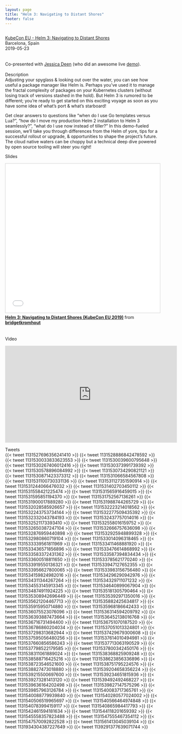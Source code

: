 ```yaml
---
layout: page
title: "Helm 3: Navigating to Distant Shores"
footer: false
---
```



<br>
<div class="views-field views-field-nothing">        <span class="field-content views-field-field-details"><a href="https://sched.co/MPXf">KubeCon EU - Helm 3: Navigating to Distant Shores</a><br>Barcelona, Spain<br><span class="date-display-start">2019-05-23</span></span></div>
<br>

<br>
Co-presented with <a href="https://twitter.com/jldeen/">Jessica Deen</a> (who did an awesome live <a href="https://github.com/jldeen/helm3-demo">demo</a>).
<br>
<br>
Description
<br>
Adjusting your spyglass & looking out over the water, you can see how useful a package manager like Helm is. Perhaps you’ve used it to manage the fractal complexity of packages on your Kubernetes clusters (without losing track of versions stashed in the hold). But Helm 3 is rumored to be different; you’re ready to get started on this exciting voyage as soon as you have some idea of what’s port & what’s starboard!
<p>
Get clear answers to questions like “when do I use Go templates versus Lua?”, “how do I move my production Helm 2 installation to Helm 3 seamlessly?”, “what do I use now instead of tiller?” In this demo-fueled session, we’ll take you through differences from the Helm of yore, tips for a successful rollout or upgrade, & opportunities to shape the project’s future. The cloud native waters can be choppy but a technical deep dive powered by open source tooling will steer you right!
<br>

Slides
<br>
<iframe src="//www.slideshare.net/slideshow/embed_code/key/5T38Zyi21jM0p4" width="595" height="485" frameborder="0" marginwidth="0" marginheight="0" scrolling="no" style="border:1px solid #CCC; border-width:1px; margin-bottom:5px; max-width: 100%;" allowfullscreen> </iframe> <div style="margin-bottom:5px"> <strong> <a href="//www.slideshare.net/bridgetkromhout/helm-3-navigating-to-distant-shores-kubecon-eu-2019" title="Helm 3: Navigating to Distant Shores (KubeCon EU 2019)" target="_blank">Helm 3: Navigating to Distant Shores (KubeCon EU 2019)</a> </strong> from <strong><a href="//www.slideshare.net/bridgetkromhout" target="_blank">bridgetkromhout</a></strong> </div>
<br>

Video
<br>
<iframe width="560" height="315" src="https://www.youtube.com/embed/lYzrhzLAxUI" frameborder="0" allow="accelerometer; autoplay; encrypted-media; gyroscope; picture-in-picture" allowfullscreen></iframe>
<p>

Tweets
<br>
{{< tweet 1131527696356241410 >}}
{{< tweet 1131528886842478592 >}}
{{< tweet 1131530033833623553 >}}
{{< tweet 1131530039600795648 >}}
{{< tweet 1131530267406012416 >}}
{{< tweet 1131530373991739392 >}}
{{< tweet 1131530578896084992 >}}
{{< tweet 1131530734290821121 >}}
{{< tweet 1131530871423373312 >}}
{{< tweet 1131531066584567808 >}}
{{< tweet 1131531100730331136 >}}
{{< tweet 1131531127351590914 >}}
{{< tweet 1131531244066476032 >}}
{{< tweet 1131531402703450112 >}}
{{< tweet 1131531558421225474 >}}
{{< tweet 1131531565916459015 >}}
{{< tweet 1131531595851194370 >}}
{{< tweet 1131531752567136261 >}}
{{< tweet 1131531900017889280 >}}
{{< tweet 1131531988744265729 >}}
{{< tweet 1131532028585926657 >}}
{{< tweet 1131532223214018562 >}}
{{< tweet 1131532243753734144 >}}
{{< tweet 1131532277509435392 >}}
{{< tweet 1131532332043784193 >}}
{{< tweet 1131532437757014016 >}}
{{< tweet 1131532521173393410 >}}
{{< tweet 1131532558016159752 >}}
{{< tweet 1131532650387247104 >}}
{{< tweet 1131532666757636098 >}}
{{< tweet 1131532876959440898 >}}
{{< tweet 1131532925948899328 >}}
{{< tweet 1131532980860719104 >}}
{{< tweet 1131533014096318465 >}}
{{< tweet 1131533339561811969 >}}
{{< tweet 1131533411468881920 >}}
{{< tweet 1131533436571856896 >}}
{{< tweet 1131533476614868992 >}}
{{< tweet 1131533583372431362 >}}
{{< tweet 1131533587394834434 >}}
{{< tweet 1131533600518811650 >}}
{{< tweet 1131533785621770240 >}}
{{< tweet 1131533919550136321 >}}
{{< tweet 1131533947127652355 >}}
{{< tweet 1131533956627800065 >}}
{{< tweet 1131533983156756480 >}}
{{< tweet 1131534159824982016 >}}
{{< tweet 1131534296290942976 >}}
{{< tweet 1131534311344267264 >}}
{{< tweet 1131534329711071232 >}}
{{< tweet 1131534553145913345 >}}
{{< tweet 1131534640899067904 >}}
{{< tweet 1131534874911924225 >}}
{{< tweet 1131535181305790464 >}}
{{< tweet 1131535308942696449 >}}
{{< tweet 1131535392971350016 >}}
{{< tweet 1131535621204467713 >}}
{{< tweet 1131535882425634817 >}}
{{< tweet 1131535915950714880 >}}
{{< tweet 1131535968186642433 >}}
{{< tweet 1131536075523076096 >}}
{{< tweet 1131536314594209792 >}}
{{< tweet 1131536393887473664 >}}
{{< tweet 1131536452138016768 >}}
{{< tweet 1131536716731494400 >}}
{{< tweet 1131536751070187520 >}}
{{< tweet 1131536786860204034 >}}
{{< tweet 1131537051013324801 >}}
{{< tweet 1131537298313682944 >}}
{{< tweet 1131537429679300608 >}}
{{< tweet 1131537595056480256 >}}
{{< tweet 1131537614010494981 >}}
{{< tweet 1131537660856586243 >}}
{{< tweet 1131537713063190529 >}}
{{< tweet 1131537798522179585 >}}
{{< tweet 1131537800342450176 >}}
{{< tweet 1131538311061889024 >}}
{{< tweet 1131538368825909248 >}}
{{< tweet 1131538588716425216 >}}
{{< tweet 1131538623856336896 >}}
{{< tweet 1131538723546521600 >}}
{{< tweet 1131538751795224576 >}}
{{< tweet 1131538827473018880 >}}
{{< tweet 1131539204658356224 >}}
{{< tweet 1131539215500697600 >}}
{{< tweet 1131539234651815936 >}}
{{< tweet 1131539273281413120 >}}
{{< tweet 1131539492492468227 >}}
{{< tweet 1131539636164202498 >}}
{{< tweet 1131539827147575296 >}}
{{< tweet 1131539857963126784 >}}
{{< tweet 1131540083717365761 >}}
{{< tweet 1131540088779939840 >}}
{{< tweet 1131540280577024002 >}}
{{< tweet 1131540506519965697 >}}
{{< tweet 1131540566464974848 >}}
{{< tweet 1131540783994159117 >}}
{{< tweet 1131540865984417793 >}}
{{< tweet 1131542461594181634 >}}
{{< tweet 1131544118201659392 >}}
{{< tweet 1131545558357823488 >}}
{{< tweet 1131547555467354112 >}}
{{< tweet 1131547570092822528 >}}
{{< tweet 1131561413045039104 >}}
{{< tweet 1131934304387227649 >}}
{{< tweet 1139291377639071744 >}}

